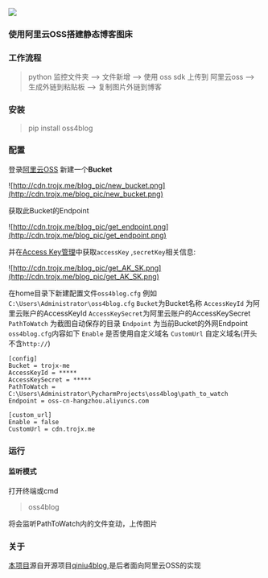 [![](https://img.shields.io/badge/python-2.7.11-blue.svg)](https://pypi.python.org/pypi/oss4blog)
### 使用阿里云OSS搭建静态博客图床

### 工作流程

> python 监控文件夹 --> 文件新增 --> 使用 oss sdk 上传到 阿里云oss  --> 生成外链到粘贴板 --> 复制图片外链到博客

### 安装
> pip install oss4blog

### 配置

登录[阿里云OSS](https://oss.console.aliyun.com/index#/)
新建一个**Bucket**

![http://cdn.trojx.me/blog_pic/new_bucket.png](http://cdn.trojx.me/blog_pic/new_bucket.png)

获取此Bucket的Endpoint

![http://cdn.trojx.me/blog_pic/get_endpoint.png](http://cdn.trojx.me/blog_pic/get_endpoint.png)

并在[Access Key管理](https://ak-console.aliyun.com)中获取`accessKey` ,`secretKey`相关信息: 

![http://cdn.trojx.me/blog_pic/get_AK_SK.png](http://cdn.trojx.me/blog_pic/get_AK_SK.png)

在home目录下新建配置文件`oss4blog.cfg` 例如`C:\Users\Administrator\oss4blog.cfg`
`Bucket`为Bucket名称
`AccessKeyId` 为阿里云账户的AccessKeyId
`AccessKeySecret`为阿里云账户的AccessKeySecret
`PathToWatch` 为截图自动保存的目录
`Endpoint` 为当前Bucket的外网Endpoint
`oss4blog.cfg`内容如下
`Enable` 是否使用自定义域名
`CustomUrl` 自定义域名(开头不含`http://`)

```
[config]
Bucket = trojx-me
AccessKeyId = *****
AccessKeySecret = *****
PathToWatch = C:\Users\Administrator\PycharmProjects\oss4blog\path_to_watch
Endpoint = oss-cn-hangzhou.aliyuncs.com

[custom_url]
Enable = false
CustomUrl = cdn.trojx.me

```
### 运行
#### 监听模式
打开终端或cmd
> oss4blog  

将会监听PathToWatch内的文件变动，上传图片

### 关于
[本项目](https://github.com/JianxunRao/oss4blog)源自开源项目[qiniu4blog](https://github.com/wzyuliyang/qiniu4blog),是后者面向阿里云OSS的实现
